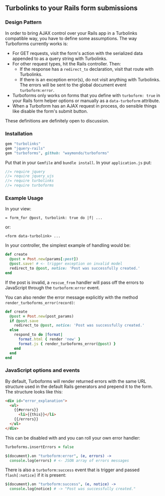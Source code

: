 ## Turbolinks to your Rails form submissions

### Design Pattern

In order to bring AJAX control over your Rails app in a Turbolinks compatible way, you have to define some assumptions. The way Turboforms currently works is:

* For GET requests, visit the form's action with the serialized data appended to as a query string with Turbolinks.
* For other request types, hit the Rails controller. Then:
    - If the response has a `redirect_to` declaration, visit that route with Turbolinks.
    - If there is an exception error(s), do not visit anything with Turbolinks. The errors will be sent to the global document event `turboform:error`.
* Turboforms only works on forms that you define with `turboform: true` in your Rails form helper options or manually as a `data-turboform` attribute.
* When a Turboform has an AJAX request in process, do sensible things like disable the form's submit button.

These definitions are definitely open to discussion.

### Installation

``` ruby
gem "turbolinks"  
gem "jquery-rails"  
gem "turboforms", github: "waymondo/turboforms"
```

Put that in your `Gemfile` and `bundle install`. In your `application.js` put:

``` javascript
//= require jquery  
//= require jquery_ujs  
//= require turbolinks  
//= require turboforms
```

### Example Usage

In your view:

```
= form_for @post, turbolink: true do |f| ...
```

or:

```
<form data-turbolink> ...
```

In your controller, the simplest example of handling would be:

``` ruby
def create
  @post = Post.new(params[:post])
  @post.save! # <- trigger exception on invalid model
  redirect_to @post, notice: 'Post was successfully created.'
end
```

If the post is invalid, a `rescue_from` handler will pass off the errors to JavaScript through the `turboform:error` event.

You can also render the error message explicitly with the method `render_turboforms_error(record)`:

``` ruby
def create
  @post = Post.new(post_params)
  if @post.save
    redirect_to @post, notice: 'Post was successfully created.'
  else
    respond_to do |format|
      format.html { render 'new' }
      format.js { render_turboforms_error(@post) }
    end
  end
end
```

### JavaScript options and events

By default, Turboforms will render returned errors with the same URL structure used in the default Rails generators and prepend it to the form. The structure looks like this:

``` html
<div id="error_explanation">
  <ul>
    {{#errors}}
      <li>{{this}}</li>
    {{/errors}}
  </ul>
</div>
```

This can be disabled with and you can roll your own error handler:

``` coffeescript
Turboforms.insertErrors = false

$(document).on "turboform:error", (e, errors) ->
  console.log(errors) # <- JSON array of errors messages
```

There is also a `turboform:success` event that is trigger and passed `flash[:notice]` if it is present:

``` coffeescript
$(document).on "turboform:success", (e, notice) ->
  console.log(notice) # -> "Post was successfully created."
```


